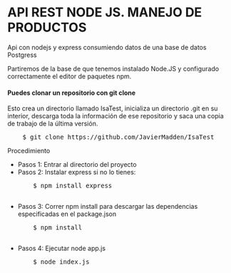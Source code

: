 # API REST NODE JS. MANEJO DE PRODUCTOS
Api con nodejs y express consumiendo datos de una base de datos Postgress

<p>Partiremos de la base de que tenemos instalado Node.JS y configurado correctamente el editor de paquetes npm.</p>

<h4>Puedes clonar un repositorio con git clone</h4>
<p>Esto crea un directorio llamado IsaTest, inicializa un directorio .git en su interior, descarga toda la información de ese repositorio y saca una copia de trabajo de la última versión.</p>
<pre class="language-markup">
	$ git clone https://github.com/JavierMadden/IsaTest
</pre>

<p>Procedimiento </p>
<ul>
  <li> Pasos 1: Entrar al directorio del proyecto</li>
  <li> Pasos 2: Instalar express si no lo tienes:
  <pre class="language-markup">
    $ npm install express
  </pre></li>
    <li> Pasos 3: Correr npm install para descargar las dependencias especificadas en el package.json
  <pre class="language-markup">
    $ npm install
  </pre></li>
      <li> Pasos 4: Ejecutar node app.js
  <pre class="language-markup">
    $ node index.js  </pre></li>
</ul>  

